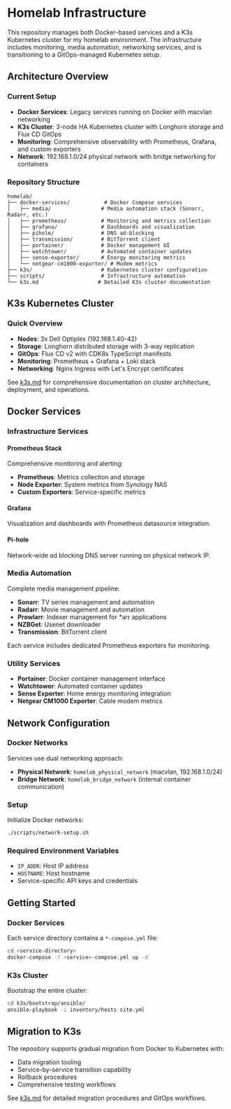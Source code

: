# Homelab Infrastructure

This repository manages both Docker-based services and a K3s Kubernetes cluster for my homelab environment. The infrastructure includes monitoring, media automation, networking services, and is transitioning to a GitOps-managed Kubernetes setup.

## Architecture Overview

### Current Setup
- **Docker Services**: Legacy services running on Docker with macvlan networking
- **K3s Cluster**: 3-node HA Kubernetes cluster with Longhorn storage and Flux CD GitOps
- **Monitoring**: Comprehensive observability with Prometheus, Grafana, and custom exporters
- **Network**: 192.168.1.0/24 physical network with bridge networking for containers

### Repository Structure

```
homelab/
├── docker-services/           # Docker Compose services
│   ├── media/                # Media automation stack (Sonarr, Radarr, etc.)
│   ├── prometheus/           # Monitoring and metrics collection
│   ├── grafana/              # Dashboards and visualization
│   ├── pihole/               # DNS ad-blocking
│   ├── transmission/         # BitTorrent client
│   ├── portainer/            # Docker management UI
│   ├── watchtower/           # Automated container updates
│   ├── sense-exporter/       # Energy monitoring metrics
│   └── netgear-cm1000-exporter/ # Modem metrics
├── k3s/                      # Kubernetes cluster configuration
├── scripts/                  # Infrastructure automation
└── k3s.md                   # Detailed K3s cluster documentation
```

## K3s Kubernetes Cluster

### Quick Overview
- **Nodes**: 3x Dell Optiplex (192.168.1.40-42)
- **Storage**: Longhorn distributed storage with 3-way replication
- **GitOps**: Flux CD v2 with CDK8s TypeScript manifests  
- **Monitoring**: Prometheus + Grafana + Loki stack
- **Networking**: Nginx Ingress with Let's Encrypt certificates

See [k3s.md](k3s.md) for comprehensive documentation on cluster architecture, deployment, and operations.

## Docker Services

### Infrastructure Services

#### Prometheus Stack
Comprehensive monitoring and alerting:
- **Prometheus**: Metrics collection and storage
- **Node Exporter**: System metrics from Synology NAS
- **Custom Exporters**: Service-specific metrics

#### Grafana
Visualization and dashboards with Prometheus datasource integration.

#### Pi-hole
Network-wide ad blocking DNS server running on physical network IP.

### Media Automation

Complete media management pipeline:
- **Sonarr**: TV series management and automation
- **Radarr**: Movie management and automation  
- **Prowlarr**: Indexer management for *arr applications
- **NZBGet**: Usenet downloader
- **Transmission**: BitTorrent client

Each service includes dedicated Prometheus exporters for monitoring.

### Utility Services

- **Portainer**: Docker container management interface
- **Watchtower**: Automated container updates
- **Sense Exporter**: Home energy monitoring integration
- **Netgear CM1000 Exporter**: Cable modem metrics

## Network Configuration

### Docker Networks
Services use dual networking approach:
- **Physical Network**: `homelab_physical_network` (macvlan, 192.168.1.0/24)
- **Bridge Network**: `homelab_bridge_network` (internal container communication)

### Setup
Initialize Docker networks:
```bash
./scripts/network-setup.sh
```

### Required Environment Variables
- `IP_ADDR`: Host IP address
- `HOSTNAME`: Host hostname  
- Service-specific API keys and credentials

## Getting Started

### Docker Services
Each service directory contains a `*-compose.yml` file:
```bash
cd <service-directory>
docker-compose -f <service>-compose.yml up -d
```

### K3s Cluster
Bootstrap the entire cluster:
```bash
cd k3s/bootstrap/ansible/
ansible-playbook -i inventory/hosts site.yml
```

## Migration to K3s

The repository supports gradual migration from Docker to Kubernetes with:
- Data migration tooling
- Service-by-service transition capability
- Rollback procedures
- Comprehensive testing workflows

See [k3s.md](k3s.md) for detailed migration procedures and GitOps workflows.  


